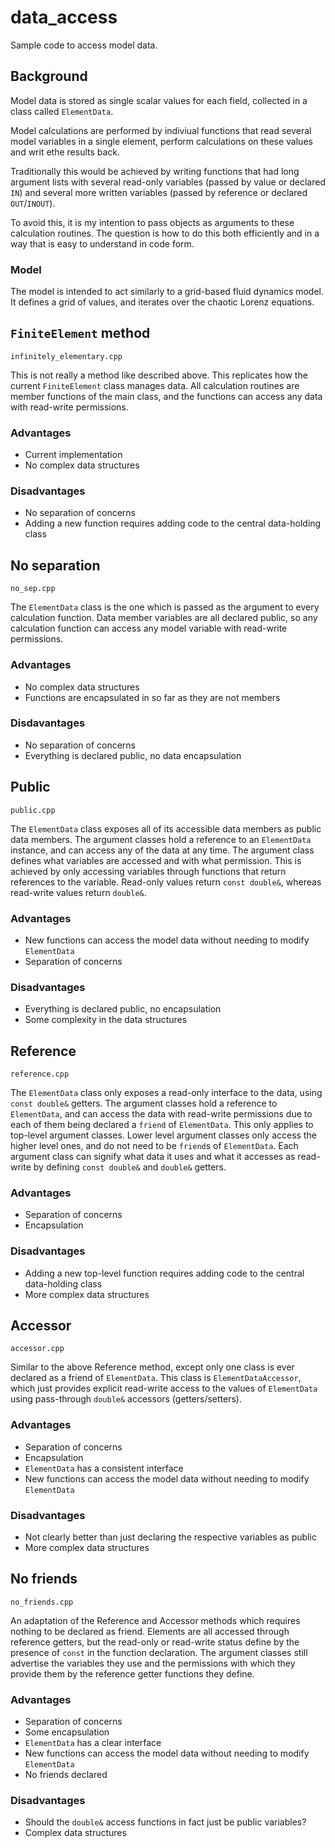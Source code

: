 # data_access
Sample code to access model data.

## Background
Model data is stored as single scalar values for each field, collected in a class called `ElementData`.

Model calculations are performed by indiviual functions that read several model variables in a single element, perform calculations on these values and writ ethe results back.

Traditionally this would be achieved by writing functions that had long argument lists with several read-only variables (passed by value or declared `IN`) and several more written variables (passed by reference or declared `OUT`/`INOUT`).

To avoid this, it is my intention to pass objects as arguments to these calculation routines. The question is how to do this both efficiently and in a way that is easy to understand in code form.

### Model
The model is intended to act similarly to a grid-based fluid dynamics model. It defines a grid of values, and iterates over the chaotic Lorenz equations.

## `FiniteElement` method
`infinitely_elementary.cpp`

This is not really a method like described above. This replicates how the current `FiniteElement` class manages data. All calculation routines are member functions of the main class, and the functions can access any data with read-write permissions.
### Advantages
* Current implementation
* No complex data structures
### Disadvantages
* No separation of concerns
* Adding a new function requires adding code to the central data-holding class

## No separation
`no_sep.cpp`

The `ElementData` class is the one which is passed as the argument to every calculation function. Data member variables are all declared public, so any calculation function can access any model variable with read-write permissions.
### Advantages
* No complex data structures
* Functions are encapsulated in so far as they are not members
### Disdavantages
* No separation of concerns
* Everything is declared public, no data encapsulation

## Public
`public.cpp`

The `ElementData` class exposes all of its accessible data members as public data members. The argument classes hold a reference to an `ElementData` instance, and can access any of the data at any time. The argument class defines what variables are accessed and with what permission. This is achieved by only accessing variables through functions that return references to the variable. Read-only values return `const double&`, whereas read-write values return `double&`.
### Advantages
* New functions can access the model data without needing to modify `ElementData`
* Separation of concerns
### Disadvantages
* Everything is declared public, no encapsulation
* Some complexity in the data structures

## Reference
`reference.cpp`

The `ElementData` class only exposes a read-only interface to the data, using `const double&` getters. The argument classes hold a reference to `ElementData`, and can access the data with read-write permissions due to each of them being declared a `friend` of `ElementData`. This only applies to top-level argument classes. Lower level argument classes only access the higher level ones, and do not need to be `friend`s of `ElementData`. Each argument class can signify what data it uses and what it accesses as read-write by defining `const double&` and `double&` getters.
### Advantages
* Separation of concerns
* Encapsulation
### Disadvantages
* Adding a new top-level function requires adding code to the central data-holding class
* More complex data structures

## Accessor
`accessor.cpp`

Similar to the above Reference method, except only one class is ever declared as a friend of `ElementData`. This class is `ElementDataAccessor`, which just provides explicit read-write access to the values of `ElementData` using pass-through `double&` accessors (getters/setters).
### Advantages
* Separation of concerns
* Encapsulation
* `ElementData` has a consistent interface
* New functions can access the model data without needing to modify `ElementData`
### Disadvantages
* Not clearly better than just declaring the respective variables as public
* More complex data structures

## No friends
`no_friends.cpp`

An adaptation of the Reference and Accessor methods which requires nothing to be declared as friend. Elements are all accessed through reference getters, but the read-only or read-write status define by the presence of `const` in the function declaration. The argument classes still advertise the variables they use and the permissions with which they provide them by the reference getter functions they define.
### Advantages
* Separation of concerns
* Some encapsulation
* `ElementData` has a clear interface
* New functions can access the model data without needing to modify `ElementData`
* No friends declared
### Disadvantages
* Should the `double&` access functions in fact just be public variables?
* Complex data structures

